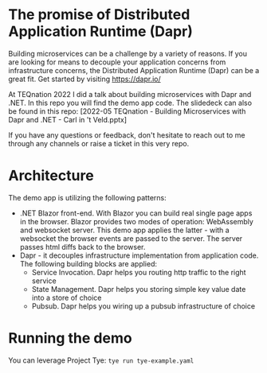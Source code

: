 # The promise of Distributed Application Runtime (Dapr)
Building microservices can be a challenge by a variety of reasons.
If you are looking for means to decouple your application concerns from infrastructure concerns, the Distributed Application Runtime (Dapr) can be a great fit.
Get started by visiting https://dapr.io/

At TEQnation 2022 I did a talk about building microservices with Dapr and .NET.
In this repo you will find the demo app code. 
The slidedeck can also be found in this repo:
[2022-05 TEQnation - Building Microservices with Dapr and .NET - Carl in 't Veld.pptx]

If you have any questions or feedback, don't hesitate to reach out to me through any channels or raise a ticket in this very repo.

# Architecture
The demo app is utilizing the following patterns:
* .NET Blazor front-end. With Blazor you can build real single page apps in the browser. Blazor provides two modes of operation: WebAssembly and websocket server. This demo app applies the latter - with a websocket the browser events are passed to the server. The server passes html diffs back to the browser.
* Dapr - it decouples infrastructure implementation from application code. The following building blocks are applied:
   * Service Invocation. Dapr helps you routing http traffic to the right service
   * State Management. Dapr helps you storing simple key value date into a store of choice
   * Pubsub. Dapr helps you wiring up a pubsub infrastructure of choice
   
# Running the demo
You can leverage Project Tye:
`tye run tye-example.yaml`